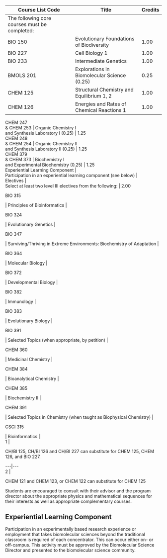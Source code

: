 Course List  Code  |  Title  |  Credits  
---|---|---  
The following core courses must be completed:  |  
BIO 150  |  Evolutionary Foundations of Biodiversity  |  1.00  
BIO 227  |  Cell Biology  1  |  1.00  
BIO 233  |  Intermediate Genetics  |  1.00  
BMOLS 201  |  Explorations in Biomolecular Science (0.25)  |  0.25  
CHEM 125  |  Structural Chemistry and Equilibrium  1, 2  |  1.00  
CHEM 126  |  Energies and Rates of Chemical Reactions  1  |  1.00  
CHEM 247  
& CHEM 253  |  Organic Chemistry I  
and Synthesis Laboratory I (0.25)  |  1.25  
CHEM 248  
& CHEM 254  |  Organic Chemistry II  
and Synthesis Laboratory II (0.25)  |  1.25  
CHEM 379  
& CHEM 373  |  Biochemistry I  
and Experimental Biochemistry (0.25)  |  1.25  
Experiential Learning Component  |  
Participation in an experiential learning component (see below)  |  
Electives  |  
Select at least two level III electives from the following:  |  2.00  
  
BIO 315

|  Principles of Bioinformatics  |  
  
BIO 324

|  Evolutionary Genetics  |  
  
BIO 347

|  Surviving/Thriving in Extreme Environments: Biochemistry of Adaptation  |  
  
BIO 364

|  Molecular Biology  |  
  
BIO 372

|  Developmental Biology  |  
  
BIO 382

|  Immunology  |  
  
BIO 383

|  Evolutionary Biology  |  
  
BIO 391

|  Selected Topics (when appropriate, by petition)  |  
  
CHEM 360

|  Medicinal Chemistry  |  
  
CHEM 384

|  Bioanalytical Chemistry  |  
  
CHEM 385

|  Biochemistry II  |  
  
CHEM 391

|  Selected Topics in Chemistry (when taught as Biophysical Chemistry)  |  
  
CSCI 315

|  Bioinformatics  |  
1  |

CH/BI 125, CH/BI 126 and CH/BI 227 can substitute for CHEM 125, CHEM 126, and
BIO 227.  
  
---|---  
2  |

CHEM 121 and CHEM 123, or CHEM 122 can substitute for CHEM 125  
  
Students are encouraged to consult with their advisor and the program director
about the appropriate physics and mathematical sequences for their interests
as well as appropriate complementary courses.

##  Experiential Learning Component

Participation in an experimentally based research experience or employment
that takes biomolecular sciences beyond the traditional classroom is required
of each concentrator. This can occur either on- or off-campus. This activity
must be approved by the Biomolecular Science Director and presented to the
biomolecular science community.

